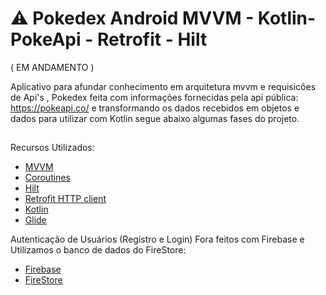 # :warning: Pokedex Android MVVM - Kotlin- PokeApi - Retrofit - Hilt
( EM ANDAMENTO )


Aplicativo para afundar conhecimento em arquitetura mvvm e requisicões de Api's , Pokedex feita com informações fornecidas pela api pública: https://pokeapi.co/ e transformando os dados recebidos em objetos e dados para utilizar com Kotlin segue abaixo algumas fases do projeto.

##

Recursos Utilizados: 
 
- [MVVM](https://developer.android.com/jetpack/guide?gclid=Cj0KCQiA14WdBhD8ARIsANao07iEWHuRSvBSmNxWqUlQDXTEOV11NZ30jjMPXpMQ-zN2DH4A6NG8JdQaAjiqEALw_wcB&gclsrc=aw.ds)
- [Coroutines](https://developer.android.com/kotlin/coroutines?gclid=Cj0KCQiA14WdBhD8ARIsANao07jIKO11t0hyz99kmzP5kCgl9Qc0tMfPGIiTDlTBd7vPaegPD2XSxygaAkUEEALw_wcB&gclsrc=aw.ds)
- [Hilt](https://dagger.dev/hilt/)
- [Retrofit HTTP client](https://square.github.io/retrofit/) 
- [Kotlin](https://kotlinlang.org/)
- [Glide](https://bumptech.github.io/glide/)

Autenticação de Usuários (Registro e Login) Fora feitos com Firebase e Utilizamos o banco de dados do FireStore:
- [Firebase](https://firebase.google.com/?hl=pt-br&gclid=Cj0KCQiA14WdBhD8ARIsANao07j7PAvMLWhPic7APSXLrxeAWn0kR1Lw8NG4T2a5EUMP9rV2t5V-fvIaAhePEALw_wcB&gclsrc=aw.ds)
- [FireStore](https://firebase.google.com/products/firestore?hl=pt-br&gclid=Cj0KCQiA14WdBhD8ARIsANao07iLCqXJMWbE3HIU8Z7TKEc4JUGQLtTL5C0VTZuQrNKX9IOiablVkT0aAuT9EALw_wcB&gclsrc=aw.ds)

##

